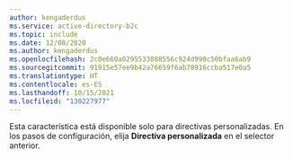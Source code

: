 ```yaml
---
author: kengaderdus
ms.service: active-directory-b2c
ms.topic: include
ms.date: 12/08/2020
ms.author: kengaderdus
ms.openlocfilehash: 2c0e660a0295533888556c924d998c50bfaa6ab9
ms.sourcegitcommit: 91915e57ee9b42a76659f6ab78916ccba517e0a5
ms.translationtype: HT
ms.contentlocale: es-ES
ms.lasthandoff: 10/15/2021
ms.locfileid: "130227977"
---
```

Esta característica está disponible solo para directivas personalizadas. En los pasos de configuración, elija **Directiva personalizada** en el selector anterior.
